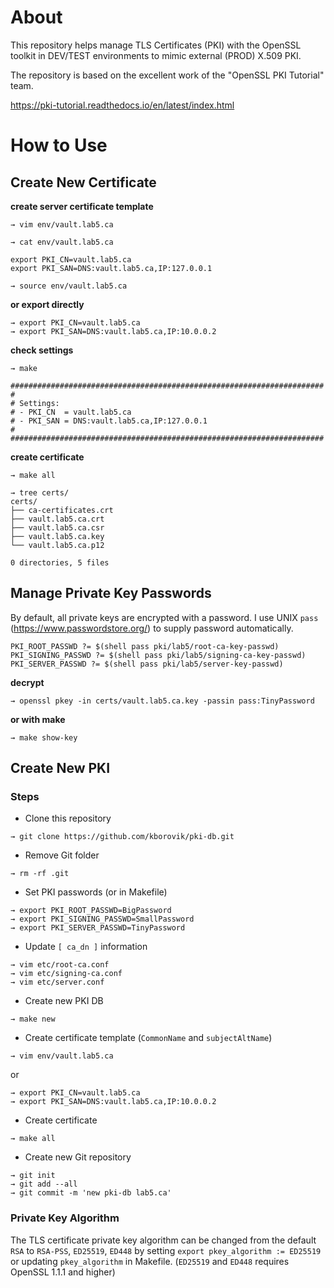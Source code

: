 # About

This repository helps manage TLS Certificates (PKI) with the OpenSSL toolkit in DEV/TEST environments to mimic external (PROD) X.509 PKI.

The repository is based on the excellent work of the "OpenSSL PKI Tutorial" team.

https://pki-tutorial.readthedocs.io/en/latest/index.html

# How to Use

## Create New Certificate

**create server certificate template**

```
→ vim env/vault.lab5.ca
```

```
→ cat env/vault.lab5.ca

export PKI_CN=vault.lab5.ca
export PKI_SAN=DNS:vault.lab5.ca,IP:127.0.0.1
```

```
→ source env/vault.lab5.ca
```

**or export directly**

```
→ export PKI_CN=vault.lab5.ca
→ export PKI_SAN=DNS:vault.lab5.ca,IP:10.0.0.2
```

**check settings**

```
→ make
```

```
######################################################################
#
# Settings:
# - PKI_CN  = vault.lab5.ca
# - PKI_SAN = DNS:vault.lab5.ca,IP:127.0.0.1
#
######################################################################
```

**create certificate**

```
→ make all
```

```
→ tree certs/
certs/
├── ca-certificates.crt
├── vault.lab5.ca.crt
├── vault.lab5.ca.csr
├── vault.lab5.ca.key
└── vault.lab5.ca.p12

0 directories, 5 files
```

## Manage Private Key Passwords

By default, all private keys are encrypted with a password. I use UNIX `pass` (https://www.passwordstore.org/) to supply password automatically.

```
PKI_ROOT_PASSWD ?= $(shell pass pki/lab5/root-ca-key-passwd)
PKI_SIGNING_PASSWD ?= $(shell pass pki/lab5/signing-ca-key-passwd)
PKI_SERVER_PASSWD ?= $(shell pass pki/lab5/server-key-passwd)
```

**decrypt**

```
→ openssl pkey -in certs/vault.lab5.ca.key -passin pass:TinyPassword
```

**or with make**

```
→ make show-key
```

## Create New PKI

### Steps

- Clone this repository

```
→ git clone https://github.com/kborovik/pki-db.git
```

- Remove Git folder

```
→ rm -rf .git
```

- Set PKI passwords (or in Makefile)

```
→ export PKI_ROOT_PASSWD=BigPassword
→ export PKI_SIGNING_PASSWD=SmallPassword
→ export PKI_SERVER_PASSWD=TinyPassword
```

- Update `[ ca_dn ]` information

```
→ vim etc/root-ca.conf
→ vim etc/signing-ca.conf
→ vim etc/server.conf
```

- Create new PKI DB

```
→ make new
```

- Create certificate template (`CommonName` and `subjectAltName`)

```
→ vim env/vault.lab5.ca
```

or

```
→ export PKI_CN=vault.lab5.ca
→ export PKI_SAN=DNS:vault.lab5.ca,IP:10.0.0.2
```

- Create certificate

```
→ make all
```

- Create new Git repository

```
→ git init
→ git add --all
→ git commit -m 'new pki-db lab5.ca'
```

### Private Key Algorithm

The TLS certificate private key algorithm can be changed from the default `RSA` to `RSA-PSS`, `ED25519`, `ED448` by setting `export pkey_algorithm := ED25519` or updating `pkey_algorithm` in Makefile. (`ED25519` and `ED448` requires OpenSSL 1.1.1 and higher)
